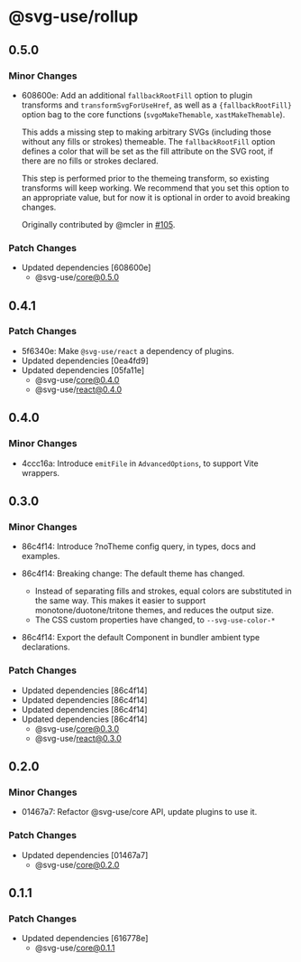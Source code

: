 # @svg-use/rollup

## 0.5.0

### Minor Changes

- 608600e: Add an additional `fallbackRootFill` option to plugin transforms and
  `transformSvgForUseHref`, as well as a `{fallbackRootFill}` option bag to the
  core functions (`svgoMakeThemable`, `xastMakeThemable`).

  This adds a missing step to making arbitrary SVGs (including those without any
  fills or strokes) themeable. The `fallbackRootFill` option defines a color
  that will be set as the fill attribute on the SVG root, if there are no fills
  or strokes declared.

  This step is performed prior to the themeing transform, so existing transforms
  will keep working. We recommend that you set this option to an appropriate
  value, but for now it is optional in order to avoid breaking changes.

  Originally contributed by @mcler in
  [#105](https://github.com/fpapado/svg-use/pull/105).

### Patch Changes

- Updated dependencies [608600e]
  - @svg-use/core@0.5.0

## 0.4.1

### Patch Changes

- 5f6340e: Make `@svg-use/react` a dependency of plugins.
- Updated dependencies [0ea4fd9]
- Updated dependencies [05fa11e]
  - @svg-use/core@0.4.0
  - @svg-use/react@0.4.0

## 0.4.0

### Minor Changes

- 4ccc16a: Introduce `emitFile` in `AdvancedOptions`, to support Vite wrappers.

## 0.3.0

### Minor Changes

- 86c4f14: Introduce ?noTheme config query, in types, docs and examples.
- 86c4f14: Breaking change: The default theme has changed.

  - Instead of separating fills and strokes, equal colors are substituted in the
    same way. This makes it easier to support monotone/duotone/tritone themes,
    and reduces the output size.
  - The CSS custom properties have changed, to `--svg-use-color-*`

- 86c4f14: Export the default Component in bundler ambient type declarations.

### Patch Changes

- Updated dependencies [86c4f14]
- Updated dependencies [86c4f14]
- Updated dependencies [86c4f14]
- Updated dependencies [86c4f14]
  - @svg-use/core@0.3.0
  - @svg-use/react@0.3.0

## 0.2.0

### Minor Changes

- 01467a7: Refactor @svg-use/core API, update plugins to use it.

### Patch Changes

- Updated dependencies [01467a7]
  - @svg-use/core@0.2.0

## 0.1.1

### Patch Changes

- Updated dependencies [616778e]
  - @svg-use/core@0.1.1
